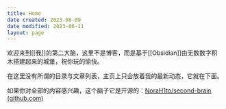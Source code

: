 ```yaml
---
title: Home
date created: 2023-06-09
date modified: 2023-06-11
layout: page
---
```

欢迎来到[[我]]的第二大脑，这里不是博客，而是基于[[Obsidian]]由无数数字积木搭建起来的城堡，祝你玩的愉快。

在这里没有所谓的目录与文章列表，主页上只会放着我的最新动态，它就在下面。

如果你对全部的内容感兴趣，这个脑子它是开源的：[NoraH1to/second-brain (github.com)](https://github.com/NoraH1to/second-brain)